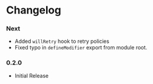 # Changelog

### Next

- Added `willRetry` hook to retry policies
- Fixed typo in `defineModifier` export from module root.

### 0.2.0

- Initial Release
